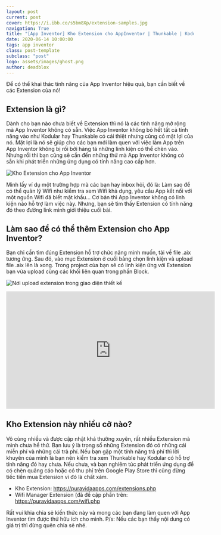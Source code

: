 ```yaml
---
layout: post
current: post
cover: https://i.ibb.co/s5bm8Xp/extension-samples.jpg
navigation: True
title: "[App Inventor] Kho Extension cho AppInventor | Thunkable | Kodular"
date: 2020-06-14 10:00:00
tags: app inventor
class: post-template
subclass: "post"
logo: assets/images/ghost.png
author: deadblox
---
```


Để có thể khai thác tính năng của App Inventor hiệu quả, bạn cần biết về các Extension của nó!

## Extension là gì?

Dành cho bạn nào chưa biết về Extension thì nó là các tính năng mở rộng mà App Inventor không có sẵn. Việc App Inventor không bỏ hết tất cả tính năng vào như Kodular hay Thunkable có cái thiệt nhưng cũng có mặt lợi của nó. Mặt lợi là nó sẽ giúp cho các bạn mới làm quen với việc làm App trên App Inventor không bị rối bởi hàng tá những linh kiện có thể chèn vào. Nhưng rồi thì bạn cũng sẽ cần đến những thứ mà App Inventor không có sẵn khi phát triển những ứng dụng có tính năng cao cấp hơn.

![Kho Extension cho App Inventor](https://i.ibb.co/s5bm8Xp/extension-samples.jpg)

Mình lấy ví dụ một trường hợp mà các bạn hay inbox hỏi, đó là: Làm sao để có thể quản lý Wifi như kiểm tra xem Wifi khả dụng, yêu cầu App kết nối với một nguồn Wifi đã biết mật khẩu… Cơ bản thì App Inventor không có linh kiện nào hỗ trợ làm việc này. Nhưng, bạn sẽ tìm thấy Extension có tính năng đó theo đường link mình giới thiệu cuối bài.

## Làm sao để có thể thêm Extension cho App Inventor?

Bạn chỉ cần tìm đúng Extension hỗ trợ chức năng mình muốn, tải về file .aix tương ứng. Sau đó, vào mục Extension ở cuối bảng chọn linh kiện và upload file .aix lên là xong. Trong project của bạn sẽ có linh kiện ứng với Extension bạn vừa upload cùng các khối liên quan trong phần Block.

![Nơi upload extension trong giao diện thiết kế](https://i.ibb.co/QNywPmK/where-to-upload-extension.jpg)

<iframe width="560" height="315" src="https://www.youtube.com/embed/s7XOJF5d5wo" frameborder="0" allow="accelerometer; autoplay; encrypted-media; gyroscope; picture-in-picture" allowfullscreen></iframe>

## Kho Extension này nhiều cỡ nào?

Vô cùng nhiều và được cập nhật khá thường xuyên, rất nhiều Extension mà mình chưa hề thử. Bạn lưu ý là trong số những Extension đó có những cái miễn phí và những cái trả phí. Nếu bạn gặp một tính năng trả phí thì lời khuyên của mình là bạn nên kiểm tra xem Thunkable hay Kodular có hỗ trợ tính năng đó hay chưa. Nếu chưa, và bạn nghiêm túc phát triển ứng dụng để có chèn quảng cáo hoặc có thu phí trên Google Play Store thì cũng đừng tiếc tiền mua Extension vì đó là chất xám.

- Kho Extension: https://puravidaapps.com/extensions.php
- Wifi Manager Extension (đã đề cập phần trên: https://puravidaapps.com/wifi.php

Rất vui khia chia sẻ kiến thức này và mong các bạn đang làm quen với App Inventor tìm được thứ hữu ích cho mình.
P/s: Nếu các bạn thấy nội dung có giá trị thì đừng quên chia sẻ nhé.
